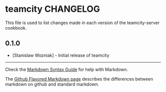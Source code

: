 teamcity CHANGELOG
=========================

This file is used to list changes made in each version of the teamcity-server cookbook.

0.1.0
-----
- [Stanislaw Wozniak] - Initial release of teamcity

- - -
Check the [Markdown Syntax Guide](http://daringfireball.net/projects/markdown/syntax) for help with Markdown.

The [Github Flavored Markdown page](http://github.github.com/github-flavored-markdown/) describes the differences between markdown on github and standard markdown.
